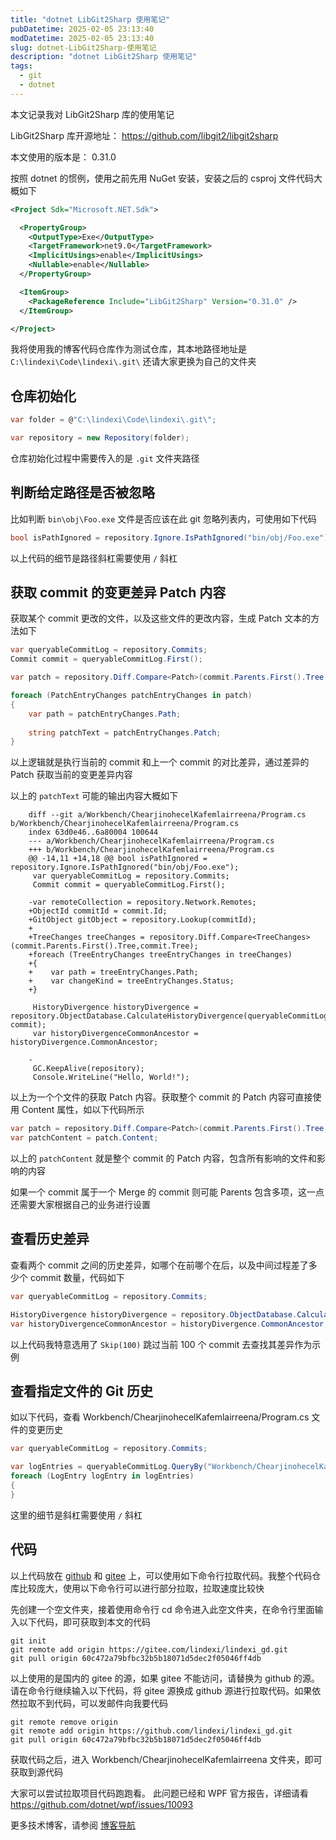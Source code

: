 ```yaml
---
title: "dotnet LibGit2Sharp 使用笔记"
pubDatetime: 2025-02-05 23:13:40
modDatetime: 2025-02-05 23:13:40
slug: dotnet-LibGit2Sharp-使用笔记
description: "dotnet LibGit2Sharp 使用笔记"
tags:
  - git
  - dotnet
---
```





本文记录我对 LibGit2Sharp 库的使用笔记

<!--more-->


<!-- CreateTime:2025/02/06 07:13:40 -->

<!-- 发布 -->
<!-- 博客 -->

LibGit2Sharp 库开源地址： <https://github.com/libgit2/libgit2sharp>

本文使用的版本是： 0.31.0

按照 dotnet 的惯例，使用之前先用 NuGet 安装，安装之后的 csproj 文件代码大概如下

```xml
<Project Sdk="Microsoft.NET.Sdk">

  <PropertyGroup>
    <OutputType>Exe</OutputType>
    <TargetFramework>net9.0</TargetFramework>
    <ImplicitUsings>enable</ImplicitUsings>
    <Nullable>enable</Nullable>
  </PropertyGroup>

  <ItemGroup>
    <PackageReference Include="LibGit2Sharp" Version="0.31.0" />
  </ItemGroup>

</Project>
```

我将使用我的博客代码仓库作为测试仓库，其本地路径地址是 `C:\lindexi\Code\lindexi\.git\` 还请大家更换为自己的文件夹

## 仓库初始化

```csharp
var folder = @"C:\lindexi\Code\lindexi\.git\";

var repository = new Repository(folder);
```

仓库初始化过程中需要传入的是 `.git` 文件夹路径

## 判断给定路径是否被忽略

比如判断 `bin\obj\Foo.exe` 文件是否应该在此 git 忽略列表内，可使用如下代码

```csharp
bool isPathIgnored = repository.Ignore.IsPathIgnored("bin/obj/Foo.exe");
```

以上代码的细节是路径斜杠需要使用 `/` 斜杠

## 获取 commit 的变更差异 Patch 内容

获取某个 commit 更改的文件，以及这些文件的更改内容，生成 Patch 文本的方法如下

```csharp
var queryableCommitLog = repository.Commits;
Commit commit = queryableCommitLog.First();

var patch = repository.Diff.Compare<Patch>(commit.Parents.First().Tree, commit.Tree);

foreach (PatchEntryChanges patchEntryChanges in patch)
{
    var path = patchEntryChanges.Path;
    
    string patchText = patchEntryChanges.Patch;
}
```

以上逻辑就是执行当前的 commit 和上一个 commit 的对比差异，通过差异的 Patch 获取当前的变更差异内容

以上的 `patchText` 可能的输出内容大概如下

```
    diff --git a/Workbench/ChearjinohecelKafemlairreena/Program.cs b/Workbench/ChearjinohecelKafemlairreena/Program.cs
    index 63d0e46..6a80004 100644
    --- a/Workbench/ChearjinohecelKafemlairreena/Program.cs
    +++ b/Workbench/ChearjinohecelKafemlairreena/Program.cs
    @@ -14,11 +14,18 @@ bool isPathIgnored = repository.Ignore.IsPathIgnored("bin/obj/Foo.exe");
     var queryableCommitLog = repository.Commits;
     Commit commit = queryableCommitLog.First();

    -var remoteCollection = repository.Network.Remotes;
    +ObjectId commitId = commit.Id;
    +GitObject gitObject = repository.Lookup(commitId);
    +
    +TreeChanges treeChanges = repository.Diff.Compare<TreeChanges>(commit.Parents.First().Tree,commit.Tree);
    +foreach (TreeEntryChanges treeEntryChanges in treeChanges)
    +{
    +    var path = treeEntryChanges.Path;
    +    var changeKind = treeEntryChanges.Status;
    +}

     HistoryDivergence historyDivergence = repository.ObjectDatabase.CalculateHistoryDivergence(queryableCommitLog.Skip(100).First(), commit);
     var historyDivergenceCommonAncestor = historyDivergence.CommonAncestor;

    -
     GC.KeepAlive(repository);
     Console.WriteLine("Hello, World!");
```

以上为一个个文件的获取 Patch 内容。获取整个 commit 的 Patch 内容可直接使用 Content 属性，如以下代码所示

```csharp
var patch = repository.Diff.Compare<Patch>(commit.Parents.First().Tree, commit.Tree);
var patchContent = patch.Content;
```

以上的 `patchContent` 就是整个 commit 的 Patch 内容，包含所有影响的文件和影响的内容

如果一个 commit 属于一个 Merge 的 commit 则可能 Parents 包含多项，这一点还需要大家根据自己的业务进行设置

## 查看历史差异

查看两个 commit 之间的历史差异，如哪个在前哪个在后，以及中间过程差了多少个 commit 数量，代码如下

```csharp
var queryableCommitLog = repository.Commits;

HistoryDivergence historyDivergence = repository.ObjectDatabase.CalculateHistoryDivergence(queryableCommitLog.Skip(100).First(), commit);
var historyDivergenceCommonAncestor = historyDivergence.CommonAncestor;
```

以上代码我特意选用了 `Skip(100)` 跳过当前 100 个 commit 去查找其差异作为示例

## 查看指定文件的 Git 历史

如以下代码，查看 Workbench/ChearjinohecelKafemlairreena/Program.cs 文件的变更历史

```csharp
var queryableCommitLog = repository.Commits;

var logEntries = queryableCommitLog.QueryBy("Workbench/ChearjinohecelKafemlairreena/Program.cs");
foreach (LogEntry logEntry in logEntries)
{
}
```

这里的细节是斜杠需要使用 `/` 斜杠

## 代码

以上代码放在 [github](https://github.com/lindexi/lindexi_gd/tree/60c472a79bfbc32b5b18071d5dec2f05046ff4db/Workbench/ChearjinohecelKafemlairreena) 和 [gitee](https://gitee.com/lindexi/lindexi_gd/tree/60c472a79bfbc32b5b18071d5dec2f05046ff4db/Workbench/ChearjinohecelKafemlairreena) 上，可以使用如下命令行拉取代码。我整个代码仓库比较庞大，使用以下命令行可以进行部分拉取，拉取速度比较快

先创建一个空文件夹，接着使用命令行 cd 命令进入此空文件夹，在命令行里面输入以下代码，即可获取到本文的代码

```
git init
git remote add origin https://gitee.com/lindexi/lindexi_gd.git
git pull origin 60c472a79bfbc32b5b18071d5dec2f05046ff4db
```

以上使用的是国内的 gitee 的源，如果 gitee 不能访问，请替换为 github 的源。请在命令行继续输入以下代码，将 gitee 源换成 github 源进行拉取代码。如果依然拉取不到代码，可以发邮件向我要代码

```
git remote remove origin
git remote add origin https://github.com/lindexi/lindexi_gd.git
git pull origin 60c472a79bfbc32b5b18071d5dec2f05046ff4db
```

获取代码之后，进入 Workbench/ChearjinohecelKafemlairreena 文件夹，即可获取到源代码

大家可以尝试拉取项目代码跑跑看。 此问题已经和 WPF 官方报告，详细请看 <https://github.com/dotnet/wpf/issues/10093>

更多技术博客，请参阅 [博客导航](https://blog.lindexi.com/post/%E5%8D%9A%E5%AE%A2%E5%AF%BC%E8%88%AA.html )
